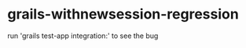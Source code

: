 grails-withnewsession-regression
================================

run 'grails test-app integration:' to see the bug
